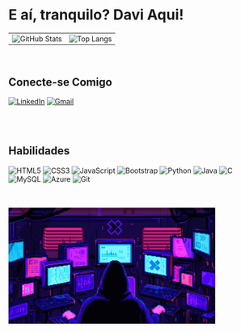 # E aí, tranquilo? Davi Aqui!

<table>
  <tr>
    <td>
      <img src="https://github-readme-stats.vercel.app/api?username=DaviHuene&show_icons=true&hide=contribs,prs&cache_seconds=86400&theme=midnight-purple" alt="GitHub Stats">
    </td>
    <td>
      <img src="https://github-readme-stats.vercel.app/api/top-langs/?username=DaviHuene&layout=compact&langs_count=16&theme=midnight-purple" alt="Top Langs">
    </td>
  </tr>
</table>

<br>

## Conecte-se Comigo

[![LinkedIn](https://img.shields.io/badge/LinkedIn-4B0082?style=for-the-badge&logo=linkedin&logoColor=white)](https://www.linkedin.com/in/davi-ângelo-martins-paes-huene/)
[![Gmail](https://img.shields.io/badge/Gmail-4B0082?style=for-the-badge&logo=gmail&logoColor=white)](mailto:Daviangelohuene2021@gmail.com)

<br><br>

## Habilidades
![HTML5](https://img.shields.io/badge/HTML5-4B0082?style=for-the-badge&logo=html5&logoColor=white)
![CSS3](https://img.shields.io/badge/CSS3-4B0082?style=for-the-badge&logo=css3&logoColor=white)
![JavaScript](https://img.shields.io/badge/JavaScript-4B0082?style=for-the-badge&logo=javascript&logoColor=white)
![Bootstrap](https://img.shields.io/badge/Bootstrap-4B0082?style=for-the-badge&logo=bootstrap&logoColor=white)
![Python](https://img.shields.io/badge/Python-4B0082?style=for-the-badge&logo=python&logoColor=white)
![Java](https://img.shields.io/badge/Java-4B0082?style=for-the-badge&logo=openjdk&logoColor=white)
![C](https://img.shields.io/badge/C-4B0082?style=for-the-badge&logo=c&logoColor=white)
![MySQL](https://img.shields.io/badge/MySQL-4B0082?style=for-the-badge&logo=mysql&logoColor=white)
![Azure](https://img.shields.io/badge/Azure-4B0082?style=for-the-badge&logo=microsoft%20azure&logoColor=white)
![Git](https://img.shields.io/badge/GIT-4B0082?style=for-the-badge&logo=git&logoColor=white)
<br>
<br>
<br>
<div>
   <img align="left" height="230" alt="coding-time" src="pixels-neon.gif">
</div>
